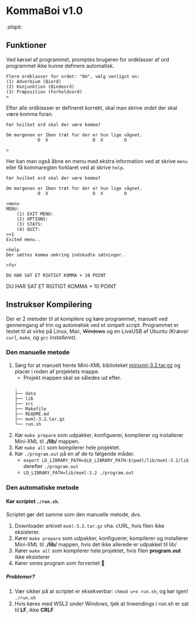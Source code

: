 # KommaBoi v1.0
:shipit:
## Funktioner
Ved kørsel af programmet, promptes brugeren for ordklasser af ord programmet ikke kunne definere automatisk.
```
Flere ordklasser for ordet: "Om", vælg venligst en:
(1) Adverbium (Biord)
(2) Konjunktion (Bindeord)
(3) Præposition (Forholdsord)
>
```
Efter alle ordklasser er defineret korrekt, skal man skrive _ordet_ der skal være komma foran.
```
Før hvilket ord skal der være komma?

Om morgenen er Iben træt for der er hun lige vågnet.
            O  X                 O  X        O

>
```
Her kan man også åbne en menu med ekstra information ved at skrive `menu` eller få kommareglen forklaret ved at skrive `help`.
```
Før hvilket ord skal der være komma?

Om morgenen er Iben træt for der er hun lige vågnet.
            O  X                 O  X        O

>menu
MENU:
	(1) EXIT MENU:
	(2) OPTIONS:
	(3) STATS:
	(4) QUIT:
>>1
Exited menu..

>help
Der sættes komma omkring indskudte sætninger.

>for

DU HAR SAT ET RIGTIGT KOMMA + 10 POINT
```

DU HAR SAT ET RIGTIGT KOMMA + 10 POINT

## Instrukser Kompilering
Der er 2 metoder til at kompilere og køre programmet, manuelt ved gennemgang af trin og automatisk ved et simpelt script.
Programmet er testet til at virke på Linux, Mac, ~~Windows~~ og en LiveUSB af Ubuntu _(Kræver `curl`, `make`, og `gcc` installeret)._

### Den manuelle metode
1. Sørg for at manuelt hente Mini-XML biblioteket [minixml-3.2.tar.gz](https://github.com/michaelrsweet/mxml/releases/download/v3.2/mxml-3.2.tar.gz) og placér i roden af projektets mappe.
    - Projekt mappen skal se således ud efter.
    ```
    .
    ├── data
    ├── lib
    ├── src
    ├── Makefile
    ├── README.md
    ├── mxml-3.2.tar.gz
    └── run.sh
    ```
2. Kør `make prepare` som udpakker, konfiguerer, kompilerer og installerer Mini-XML til **./lib/** mappen.
3. Kør `make all` som kompilerer hele projektet.
4. Kør `./program.out` på en af de to følgende måder.
    - `export LD_LIBRARY_PATH=$LD_LIBRARY_PATH:$(pwd)/lib/mxml-3.2/lib` derefter `./program.out`
    - `LD_LIBRARY_PATH=lib/mxml-3.2 ./program.out`

### Den automatiske metode
#### Kør scriptet `./run.sh`.
Scriptet gør det samme som den manuelle metode, dvs.
1. Downloader arkivet `mxml-3.2.tar.gz` vha. cURL, hvis filen ikke eksisterer.
2. Kører `make prepare` som udpakker, konfiguerer, kompilerer og installerer Mini-XML til **./lib/** mappen, hvis det ikke allerede er udpakket til lib/
3. Kører `make all` som kompilerer hele projektet, hvis filen **program.out** ikke eksisterer
4. Kører vores program som forventet :beers:

##### Problemer?
1. Vær sikker på at scriptet er eksekverbar: `chmod u+x run.sh`, og kør igen! `./run.sh`
2. Hvis køres med WSL2 under Windows, tjek at lineendings i run.sh er sat til **LF**, ikke **CRLF**
